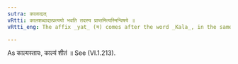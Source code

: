 ```yaml
---
sutra: कालाद्यत्
vRtti: कालशब्दाद्यत्प्रत्ययो भवति तदस्य प्राप्तमित्यस्मिन्विषये ॥
vRtti_eng: The affix _yat_ (य) comes after the word _Kala_, in the same sense of 'time has come for it'.

---
```

As काल्यस्तापः, काल्यं शीतं ॥ See (VI.1.213).